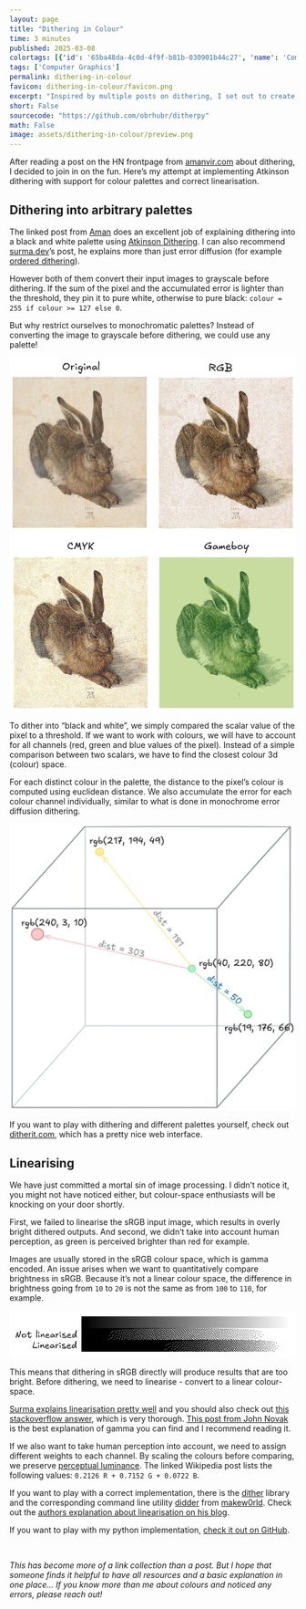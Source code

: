 ```yaml
---
layout: page
title: "Dithering in Colour"
time: 3 minutes
published: 2025-03-08
colortags: [{'id': '65ba48da-4c0d-4f9f-b81b-030901b44c27', 'name': 'Computer Graphics', 'color': 'purple'}]
tags: ['Computer Graphics']
permalink: dithering-in-colour
favicon: dithering-in-colour/favicon.png
excerpt: "Inspired by multiple posts on dithering, I set out to create a correct implementation of Atkinson dithering with support for RGB colour palettes. The post also outlines implementing linearising the colour-space and correcting for human perception."
short: False
sourcecode: "https://github.com/obrhubr/ditherpy"
math: False
image: assets/dithering-in-colour/preview.png
---
```


After reading a post on the HN frontpage from [amanvir.com](https://amanvir.com/blog/writing-my-own-dithering-algorithm-in-racket) about dithering, I decided to join in on the fun. Here’s my attempt at implementing Atkinson dithering with support for colour palettes and correct linearisation.

## Dithering into arbitrary palettes

The linked post from [Aman](https://amanvir.com/) does an excellent job of explaining dithering into a black and white palette using [Atkinson Dithering](https://en.wikipedia.org/wiki/Atkinson_dithering). I can also recommend [surma.dev](https://surma.dev/things/ditherpunk/)’s post, he explains more than just error diffusion (for example [ordered dithering](https://en.wikipedia.org/wiki/Ordered_dithering)).

However both of them convert their input images to grayscale before dithering. If the sum of the pixel and the accumulated error is lighter than the threshold, they pin it to pure white, otherwise to pure black: `colour = 255 if colour >= 127 else 0`.

But why restrict ourselves to monochromatic palettes? Instead of converting the image to grayscale before dithering, we could use any palette!

![Albrecht Dürer painting dithered in RGB, CMYK and a Gameboy-like palette.](/assets/dithering-in-colour/7d8b4f1ff8653e94a0db1013497a5002.webp)

To dither into “black and white”, we simply compared the scalar value of the pixel to a threshold. If we want to work with colours, we will have to account for all channels (red, green and blue values of the pixel). Instead of a simple comparison between two scalars, we have to find the closest colour 3d (colour) space. 

For each distinct colour in the palette, the distance to the pixel’s colour is computed using euclidean distance. We also accumulate the error for each colour channel individually, similar to what is done in monochrome error diffusion dithering.

![Distance in 3d colour space.](/assets/dithering-in-colour/c57d6c5d831cb40c5012fe0eaa8b254b.webp)

If you want to play with dithering and different palettes yourself, check out [ditherit.com](http://ditherit.com/), which has a pretty nice web interface.

## Linearising

We have just committed a mortal sin of image processing. I didn’t notice it, you might not have noticed either, but colour-space enthusiasts will be knocking on your door shortly. 

First, we failed to linearise the sRGB input image, which results in overly bright dithered outputs. And second, we didn’t take into account human perception, as green is perceived brighter than red for example.

Images are usually stored in the sRGB colour space, which is gamma encoded. An issue arises when we want to quantitatively compare brightness in sRGB. Because it’s not a linear colour space, the difference in brightness going from `10` to `20` is not the same as from `100` to `110`, for example.

![Dithering a black-to-white gradient will be wrong without linearising first.](/assets/dithering-in-colour/20e8d36702ad74b4796e2902b80a2f46.webp)

This means that dithering in sRGB directly will produce results that are too bright. Before dithering, we need to linearise - convert to a linear colour-space.

[Surma explains linearisation pretty well](https://surma.dev/things/ditherpunk/) and you should also check out [this stackoverflow answer](https://stackoverflow.com/questions/596216/formula-to-determine-perceived-brightness-of-rgb-color/56678483#56678483), which is very thorough. [This post from John Novak](https://blog.johnnovak.net/2016/09/21/what-every-coder-should-know-about-gamma/) is the best explanation of gamma you can find and I recommend reading it.

If we also want to take human perception into account, we need to assign different weights to each channel. By scaling the colours before comparing, we preserve [perceptual luminance](https://en.wikipedia.org/wiki/Grayscale#Colorimetric_(perceptual_luminance-preserving)_conversion_to_grayscale). The linked Wikipedia post lists the following values: `0.2126 R + 0.7152 G + 0.0722 B`.

If you want to play with a correct implementation, there is the [dither](https://github.com/makew0rld/dither) library and the corresponding command line utility [didder](https://github.com/makew0rld/didder) from [makew0rld](https://github.com/makew0rld). Check out the [authors explanation about linearisation on his blog](https://www.makeworld.space/2021/02/dithering.html).

If you want to play with my python implementation, [check it out on GitHub](https://github.com/obrhubr/ditherpy).

<br/>

*This has become more of a link collection than a post. But I hope that someone finds it helpful to have all resources and a basic explanation in one place… If you know more than me about colours and noticed any errors, please reach out!*

<br/>

